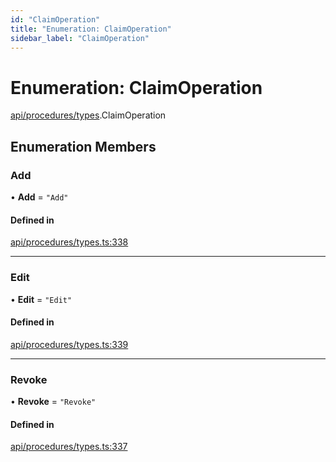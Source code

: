 ```yaml
---
id: "ClaimOperation"
title: "Enumeration: ClaimOperation"
sidebar_label: "ClaimOperation"
---
```


# Enumeration: ClaimOperation

[api/procedures/types](../../../../../modules/API/Procedures/Types/Types.md).ClaimOperation

## Enumeration Members

### Add

• **Add** = ``"Add"``

#### Defined in

[api/procedures/types.ts:338](https://github.com/PolymeshAssociation/polymesh-sdk/blob/15be87e8/src/api/procedures/types.ts#L338)

___

### Edit

• **Edit** = ``"Edit"``

#### Defined in

[api/procedures/types.ts:339](https://github.com/PolymeshAssociation/polymesh-sdk/blob/15be87e8/src/api/procedures/types.ts#L339)

___

### Revoke

• **Revoke** = ``"Revoke"``

#### Defined in

[api/procedures/types.ts:337](https://github.com/PolymeshAssociation/polymesh-sdk/blob/15be87e8/src/api/procedures/types.ts#L337)
